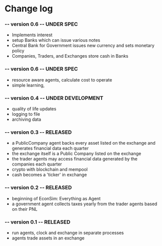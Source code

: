 # Change log

### -- version 0.6 -- UNDER SPEC
- Implements interest
- setup Banks which can issue various notes
- Central Bank for Government issues new currency and sets monetary policy
- Companies, Traders, and Exchanges store cash in Banks

### -- version 0.6 -- UNDER SPEC
- resource aware agents, calculate cost to operate
- simple learning, 

### -- version 0.4 -- UNDER DEVELOPMENT
- quality of life updates
- logging to file
- archiving data

### -- version 0.3 -- RELEASED
- a PublicCompany agent backs every asset listed on the exchange and generates financial data each quarter
- the exchange itself is a Public Company listed on the exchange
- the trader agents may access financial data generated by the companies each quarter
- crypto with blockchain and mempool
- cash becomes a 'ticker' in exchange

### -- version 0.2 -- RELEASED
- beginning of EconSim: Everything as Agent
- a government agent collects taxes yearly from the trader agents based on their PNL

### -- version 0.1 -- RELEASED
- run agents, clock and exchange in separate processes
- agents trade assets in an exchange
